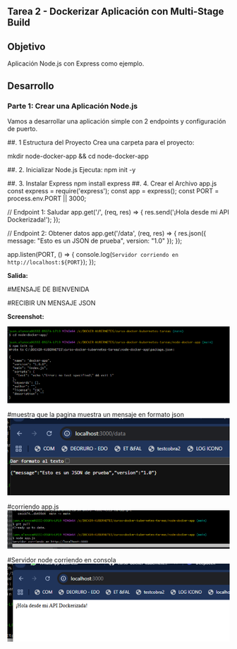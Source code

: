## Tarea 2 - Dockerizar Aplicación con Multi-Stage Build

## Objetivo

Aplicación Node.js con Express como ejemplo. 

## Desarrollo

### Parte 1: Crear una Aplicación Node.js
Vamos a desarrollar una aplicación simple con 2 endpoints y configuración de puerto. 

##. 1 Estructura del Proyecto
Crea una carpeta para el proyecto:

mkdir node-docker-app && cd node-docker-app

##.  2. Inicializar Node.js
Ejecuta: 
npm init -y

##.  3. Instalar Express
npm install express
##.  4. Crear el Archivo app.js
const express = require('express');
const app = express();
const PORT = process.env.PORT || 3000;

// Endpoint 1: Saludar
app.get('/', (req, res) => {
    res.send('¡Hola desde mi API Dockerizada!');
});

// Endpoint 2: Obtener datos
app.get('/data', (req, res) => {
    res.json({ message: "Esto es un JSON de prueba", version: "1.0" });
});

app.listen(PORT, () => {
    console.log(`Servidor corriendo en http://localhost:${PORT}`);
});

**Salida:**

#MENSAJE DE BIENVENIDA

#RECIBIR UN MENSAJE JSON


**Screenshot:**

![Container corriendo](screenshots/inicio_node.png)

#muestra que la pagina muestra un mensaje en formato json
![mensaje_corriendo_json](screenshots/servidor_corriendoweb_json.png)

#corriendo app.js
![Container corriendo_consola_app_js](screenshots/servidor_node_appjs_corriendo_consola.png)

#Servidor node corriendo en consola
![servidor_node_correindo_consola](screenshots/servidor_node_corriendo_web.png)



